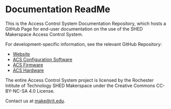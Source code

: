 # Documentation ReadMe

This is the Access Control System Documentation Repository, which hosts a GitHub Page for end-user documentation on the use of the SHED Makerspace Access Control System.

For development-specific information, see the relevant GitHub Repository:
* [Website](https://github.com/rit-construct-makerspace/makerspace)
* [ACS Configuration Software](https://github.com/rit-construct-makerspace/access-control-software)
* [ACS Firmware](https://github.com/rit-construct-makerspace/access-control-firmware)
* [ACS Hardware](https://github.com/rit-construct-makerspace/access-control-hardware)

The entire Access Control System project is licensed by the Rochester Intitute of Technology SHED Makerspace under the Creative Commons CC-BY-NC-SA 4.0 License. 

Contact us at make@rit.edu. 
